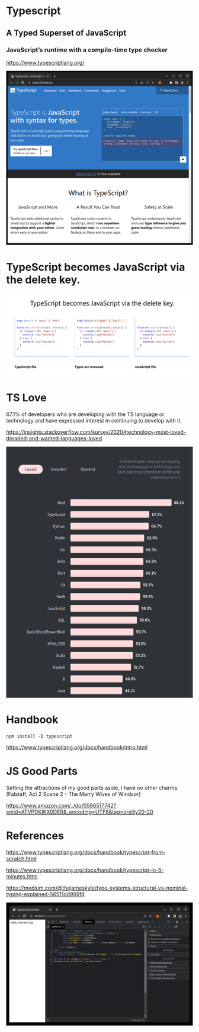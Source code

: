 # Typescript
## A Typed Superset of JavaScript

### JavaScript’s runtime with a compile-time type checker

https://www.typescriptlang.org/

![](typescript.png)

# TypeScript becomes JavaScript via the delete key.

![](ts-js.png)

# TS Love

67.1% of developers who are developing with the TS language or technology and have expressed interest in continuing to develop with it.

https://insights.stackoverflow.com/survey/2020#technology-most-loved-dreaded-and-wanted-languages-loved

![](love.png)

# Handbook

```
npm install -D typescript
```

https://www.typescriptlang.org/docs/handbook/intro.html


# JS Good Parts

Setting the attractions of my good parts aside, I have no other charms. 
(Falstaff, Act 2 Scene 2 - The Merry Wives of Windsor)

https://www.amazon.com/_/dp/0596517742?smid=ATVPDKIKX0DER&_encoding=UTF8&tag=oreilly20-20

# References

https://www.typescriptlang.org/docs/handbook/typescript-from-scratch.html

https://www.typescriptlang.org/docs/handbook/typescript-in-5-minutes.html

https://medium.com/@thejameskyle/type-systems-structural-vs-nominal-typing-explained-56511dd969f4


![](ts-greeter.png)


